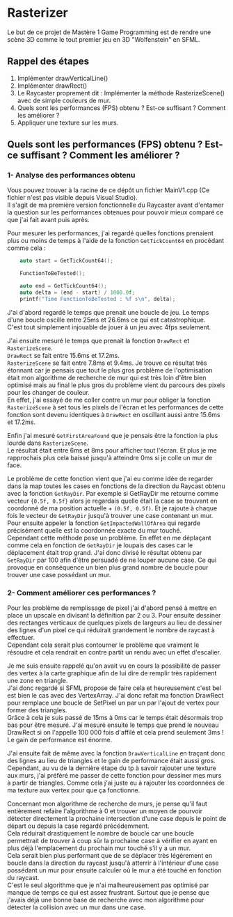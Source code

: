 # Rasterizer

Le but de ce projet de Mastère 1 Game Programming est de rendre une scène 3D comme le tout premier jeu en 3D "Wolfenstein" en SFML.

## Rappel des étapes
1. Implémenter drawVerticalLine()
2. Implémenter drawRect()
3. Le Raycaster proprement dit : Implémenter la méthode RasterizeScene() avec de simple couleurs de mur.
4. Quels sont les performances (FPS) obtenu ? Est-ce suffisant ? Comment les améliorer ?
5. Appliquer une texture sur les murs.
  
  
  
## Quels sont les performances (FPS) obtenu ? Est-ce suffisant ? Comment les améliorer ?  
  
### 1- Analyse des performances obtenu
  
Vous pouvez trouver à la racine de ce dépôt un fichier MainV1.cpp (Ce fichier n'est pas visible depuis Visual Studio).  
Il s'agit de ma première version fonctionnelle du Raycaster avant d'entamer la question sur les performances obtenues pour pouvoir mieux comparé ce que j'ai fait avant puis après.  
  
Pour mesurer les performances, j'ai regardé quelles fonctions prenaient plus ou moins de temps à l'aide de la fonction `GetTickCount64` en procédant comme cela :

```cpp
    auto start = GetTickCount64();

    FunctionToBeTested();

    auto end = GetTickCount64();
    auto delta = (end - start) / 1000.0f;
    printf("Time FunctionToBeTested : %f s\n", delta);
```

J'ai d'abord regardé le temps que prenait une boucle de jeu. Le temps d'une boucle oscille entre 25ms et 26.6ms ce qui est catastrophique.  
C'est tout simplement injouable de jouer à un jeu avec 4fps seulement.  

J'ai ensuite mesuré le temps que prenait la fonction `DrawRect` et `RasterizeScene`.  
`DrawRect` se fait entre 15.6ms et 17.2ms.  
`RasterizeScene` se fait entre 7.8ms et 9.4ms. 
Je trouve ce résultat très étonnant car je pensais que tout le plus gros problème de l'optimisation était mon algorithme de recherche de mur qui est très loin d'être bien optimisé mais au final le plus gros du problème vient du parcours des pixels pour les changer de couleur.  
En effet, j'ai essayé de me coller contre un mur pour obliger la fonction `RasterizeScene` à set tous les pixels de l'écran et les performances de cette fonction sont devenu identiques à `DrawRect` en oscillant aussi antre 15.6ms et 17.2ms.  
  
Enfin j'ai mesuré `GetFirstAreaFound` que je pensais être la fonction la plus lourde dans `RasterizeScene`.  
Le résultat était entre 6ms et 8ms pour afficher tout l'écran. Et plus je me rapprochais plus cela baissé jusqu'à atteindre 0ms si je colle un mur de face.
 
Le problème de cette fonction vient que j'ai eu comme idée de regarder dans la map toutes les cases en fonctions de la direction du Raycast obtenu avec la fonction `GetRayDir`. Par exemple si GetRayDir me retourne comme vecteur `{0.5f, 0.5f}` alors je regardais quelle était la case se trouvant en  coordonné de ma position actuelle + `(0.5f, 0.5f)`. Et je rajoute à chaque fois le vecteur de `GetRayDir` jusqu'à trouver une case contenant un mur. Pour ensuite appeler la fonction `GetImpactedWallOfArea` qui regarde précisément quelle est la coordonnée exacte du mur touché.  
Cependant cette méthode pose un problème. En effet en me déplaçant comme cela en fonction de `GetRayDir` je loupais des cases car le déplacement était trop grand. 
J'ai donc divisé le résultat obtenu par `GetRayDir` par 100 afin d'être persuadé de ne louper aucune case. Ce qui provoque en conséquence un bien plus grand nombre de boucle pour trouver une case possédant un mur.  
  
### 2- Comment améliorer ces performances ?

Pour les problème de remplissage de pixel j'ai d'abord pensé à mettre en place un upscale en divisant la définition par 2 ou 3. Pour ensuite dessiner des rectanges verticaux de quelques pixels de largeurs au lieu de dessiner des lignes d'un pixel ce qui réduirait grandement le nombre de raycast à effectuer.  
Cependant cela serait plus contourner le problème que vraiment le résoudre et cela rendrait en contre partit un rendu avec un effet d'escalier.  
  
Je me suis ensuite rappelé qu'on avait vu en cours la possibilité de passer des vertex à la carte graphique afin de lui dire de remplir très rapidement une zone en triangle.  
J'ai donc regardé si SFML propose de faire cela et heureusement c'est bel est bien le cas avec des VertexArray.
J'ai donc refait ma fonction DrawRect pour remplace une boucle de SetPixel un par un par l'ajout de vertex pour former des triangles.   
Grâce à cela je suis passé de 15ms à 0ms car le temps était désormais trop bas pour être mesuré.
J'ai mesuré ensuite le temps que prend le nouveau DrawRect si on l'appelle 100 000 fois d'affilé et cela prend seulement 3ms ! Le gain de performance est énorme.   
   
J'ai ensuite fait de même avec la fonction `DrawVerticalLine` en traçant donc des lignes au lieu de triangles et le gain de performance était aussi gros. Cependant, au vu de la dernière étape du tp à savoir rajouter une texture aux murs, j'ai préféré me passer de cette fonction pour dessiner mes murs à partir de triangles. Comme cela j'ai juste eu à rajouter les coordonnées de ma texture aux vertex pour que ça fonctionne.  
  
  
Concernant mon algorithme de recherche de murs, je pense qu'il faut entièrement refaire l'algorithme à 0 et trouver un moyen de pourvoir détecter directement la prochaine intersection d'une case depuis le point de départ ou depuis la case regardé précédemment.     
Cela réduirait drastiquement le nombre de boucle car une boucle permettrait de trouver à coup sûr la prochaine case à vérifier en ayant en plus déjà l'emplacement du prochain mur touché s'il y a un mur.    
Cela serait bien plus performant que de se déplacer très légèrement en boucle dans la direction du raycast jusqu'à atterrir à l'intérieur d'une case possédant un mur pour ensuite calculer où le mur a été touché en fonction du raycast.  
C'est le seul algorithme que je n'ai malheureusement pas optimisé par manque de temps ce qui est assez frustrant.
Surtout que je pense que j'avais déjà une bonne base de recherche avec mon algorithme pour détecter la collision avec un mur dans une case.  